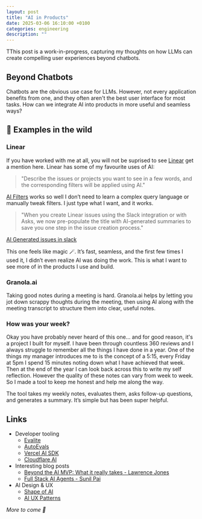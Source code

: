 ```yaml
---
layout: post
title: "AI in Products"
date: 2025-03-06 16:10:00 +0100
categories: engineering
description: ""
---
```


TThis post is a work-in-progress, capturing my thoughts on how LLMs can create compelling user experiences beyond chatbots.

## Beyond Chatbots

Chatbots are the obvious use case for LLMs. However, not every application benefits from one, and they often aren't the best user interface for most tasks. How can we integrate AI into products in more useful and seamless ways?

## 🌳 Examples in the wild

### Linear

If you have worked with me at all, you will not be suprised to see [Linear](https://linear.app/) get a mention here. Linear has some of my favourite uses of AI:

> "Describe the issues or projects you want to see in a few words, and the corresponding filters will be applied using AI."

[AI Filters](https://linear.app/changelog/2023-06-01-ai-filters) works so well I don’t need to learn a complex query language or manually tweak filters. I just type what I want, and it works.

> "When you create Linear issues using the Slack integration or with Asks, we now pre-populate the title with AI-generated summaries to save you one step in the issue creation process."

[AI Generated issues in slack](https://linear.app/changelog/2024-02-15-create-issues-via-email#ai-generated-issue-titles-in-slack)

This one feels like magic 🪄. It’s fast, seamless, and the first few times I used it, I didn’t even realize AI was doing the work. This is what I want to see more of in the products I use and build.

### Granola.ai

Taking good notes during a meeting is hard. Granola.ai helps by letting you jot down scrappy thoughts during the meeting, then using AI along with the meeting transcript to structure them into clear, useful notes. 

### How was your week?

Okay you have probably never heard of this one... and for good reason, it's a project I built for myself. I have been through countless 360 reviews and I always struggle to remember all the things I have done in a year. One of the things my manager introduces me to is the concept of a 5:15, every Friday at 5pm I spend 15 minutes noting down what I have achieved that week. Then at the end of the year I can look back across this to write my self reflection. However the quality of these notes can vary from week to week. So I made a tool to keep me honest and help me along the way.

The tool takes my weekly notes, evaluates them, asks follow-up questions, and generates a summary. It’s simple but has been super helpful.


## Links

- Developer tooling
  - [Evalite](https://www.evalite.dev/)
  - [AutoEvals](https://github.com/braintrustdata/autoevals)
  - [Vercel AI SDK](https://sdk.vercel.ai/docs/introduction)
  - [Cloudflare AI](https://developers.cloudflare.com/workers-ai/)
- Interesting blog posts
  - [Beyond the AI MVP: What it really takes - Lawrence Jones](https://blog.lawrencejones.dev/ai-mvp/)
  - [Full Stack AI Agents - Sunil Pai](https://sunilpai.dev/posts/full-stack-ai-agents/)
- AI Design & UX
  - [Shape of AI](https://shapeof.ai/)
  - [AI UX Patterns](https://www.aiuxpatterns.com/)

_More to come 🤖_
